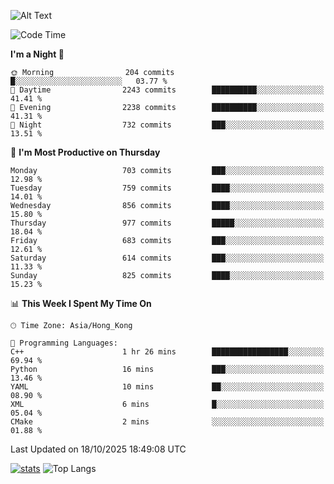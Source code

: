 ![Alt Text](https://media.tenor.com/3Gehha8RO-sAAAAC/goose-dance.gif)

<!--START_SECTION:waka-->
![Code Time](http://img.shields.io/badge/Code%20Time-492%20hrs%204%20mins-blue)

**I'm a Night 🦉** 

```text
🌞 Morning                204 commits         █░░░░░░░░░░░░░░░░░░░░░░░░   03.77 % 
🌆 Daytime                2243 commits        ██████████░░░░░░░░░░░░░░░   41.41 % 
🌃 Evening                2238 commits        ██████████░░░░░░░░░░░░░░░   41.31 % 
🌙 Night                  732 commits         ███░░░░░░░░░░░░░░░░░░░░░░   13.51 % 
```
📅 **I'm Most Productive on Thursday** 

```text
Monday                   703 commits         ███░░░░░░░░░░░░░░░░░░░░░░   12.98 % 
Tuesday                  759 commits         ████░░░░░░░░░░░░░░░░░░░░░   14.01 % 
Wednesday                856 commits         ████░░░░░░░░░░░░░░░░░░░░░   15.80 % 
Thursday                 977 commits         █████░░░░░░░░░░░░░░░░░░░░   18.04 % 
Friday                   683 commits         ███░░░░░░░░░░░░░░░░░░░░░░   12.61 % 
Saturday                 614 commits         ███░░░░░░░░░░░░░░░░░░░░░░   11.33 % 
Sunday                   825 commits         ████░░░░░░░░░░░░░░░░░░░░░   15.23 % 
```


📊 **This Week I Spent My Time On** 

```text
🕑︎ Time Zone: Asia/Hong_Kong

💬 Programming Languages: 
C++                      1 hr 26 mins        █████████████████░░░░░░░░   69.94 % 
Python                   16 mins             ███░░░░░░░░░░░░░░░░░░░░░░   13.46 % 
YAML                     10 mins             ██░░░░░░░░░░░░░░░░░░░░░░░   08.90 % 
XML                      6 mins              █░░░░░░░░░░░░░░░░░░░░░░░░   05.04 % 
CMake                    2 mins              ░░░░░░░░░░░░░░░░░░░░░░░░░   01.88 % 
```


 Last Updated on 18/10/2025 18:49:08 UTC
<!--END_SECTION:waka-->
[![stats](https://github-readme-stats-rose-phi.vercel.app/api?username=jxncted&count_private=true)](https://github.com/jxncted/github-readme-stats)
![Top Langs](https://github-readme-stats-rose-phi.vercel.app/api/top-langs/?username=jxncted\&layout=compact&hide=c,assembly,jupyter%20notebook)
